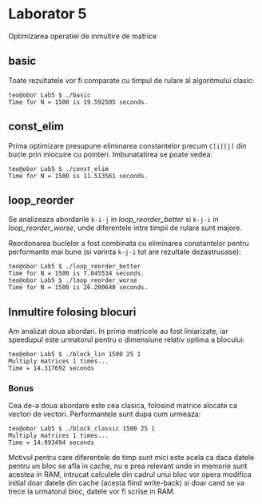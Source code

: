 # Laborator 5
Optimizarea operatiei de inmultire de matrice

## basic
Toate rezultatele vor fi comparate cu timpul de rulare al algoritmului clasic:
```
teo@obor Lab5 $ ./basic
Time for N = 1500 is 19.592505 seconds.
```

## const_elim
Prima optimizare presupune eliminarea constantelor precum `C[i][j]` din bucle
prin inlocuire cu pointeri. Imbunatatirea se poate vedea:
```
teo@obor Lab5 $ ./const_elim
Time for N = 1500 is 11.513561 seconds.
```

## loop_reorder
Se analizeaza abordarile `k-i-j` in _loop\_reorder\_better_ si `k-j-i` in
_loop\_reorder\_worse_, unde diferentele intre timpii de rulare sunt majore.

Reordonarea buclelor a fost combinata cu eliminarea constantelor pentru
performante mai bune (si varinta `k-j-i` tot are rezultate dezastruoase):
```
teo@obor Lab5 $ ./loop_reorder_better
Time for N = 1500 is 7.045534 seconds.
teo@obor Lab5 $ ./loop_reorder_worse
Time for N = 1500 is 26.200640 seconds.
```
## Inmultire folosing blocuri
Am analizat doua abordari. In prima matricele au fost liniarizate, iar speedupul
este urmatorul pentru o dimensiune relativ optima a blocului:
```
teo@obor Lab5 $ ./block_lin 1500 25 1
Multiply matrices 1 times...
Time = 14.317692 seconds
```

### Bonus
Cea de-a doua abordare este cea clasica, folosind matrice alocate ca vectori de
vectori. Performantele sunt dupa cum urmeaza:
```
teo@obor Lab5 $ ./block_classic 1500 25 1
Multiply matrices 1 times...
Time = 14.993494 seconds
```

Motivul pentru care diferentele de timp sunt mici este acela ca daca datele
pentru un bloc se afla in cache, nu e prea relevant unde in memorie sunt acestea
in RAM, intrucat calculele din cadrul unui bloc vor opera modifica initial doar
datele din cache (acesta fiind write-back) si doar cand se va trece la urmatorul
bloc, datele vor fi scrise in RAM.